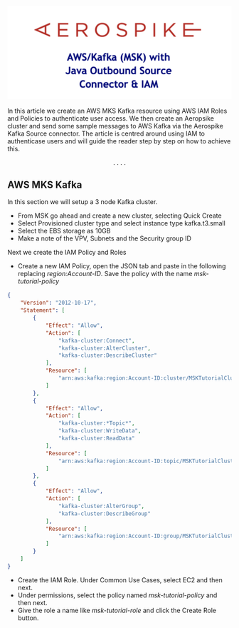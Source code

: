
<p align="center">
<img width="1000" src="img.png">
</p>

In this article we create an AWS MKS Kafka resource using AWS IAM Roles 
and Policies to authenticate user access. We then create an Aeropsike 
cluster and send some sample messages to AWS Kafka via the Aerospike 
Kafka Source connector. The article is centred around using IAM to 
authenticase users and will guide the reader step by step on how to 
achieve this.
<div align="center">. . . .</div>

## AWS MKS Kafka

In this section we will setup a 3 node Kafka cluster. 
- From MSK go ahead and create a new cluster, selecting Quick Create
- Select Provisioned cluster type and select instance type kafka.t3.small
- Select the EBS storage as 10GB
- Make a note of the VPV, Subnets and the Security group ID

Next we create the IAM Policy and Roles

- Create a new IAM Policy, open the JSON tab and paste in the following replacing
  *region:Account-ID*. Save the policy with the name *msk-tutorial-policy*
```json
{
    "Version": "2012-10-17",
    "Statement": [
        {
            "Effect": "Allow",
            "Action": [
                "kafka-cluster:Connect",
                "kafka-cluster:AlterCluster",
                "kafka-cluster:DescribeCluster"
            ],
            "Resource": [
                "arn:aws:kafka:region:Account-ID:cluster/MSKTutorialCluster/*"
            ]
        },
        {
            "Effect": "Allow",
            "Action": [
                "kafka-cluster:*Topic*",
                "kafka-cluster:WriteData",
                "kafka-cluster:ReadData"
            ],
            "Resource": [
                "arn:aws:kafka:region:Account-ID:topic/MSKTutorialCluster/*"
            ]
        },
        {
            "Effect": "Allow",
            "Action": [
                "kafka-cluster:AlterGroup",
                "kafka-cluster:DescribeGroup"
            ],
            "Resource": [
                "arn:aws:kafka:region:Account-ID:group/MSKTutorialCluster/*"
            ]
        }
    ]
}
```
- Create the IAM Role. Under Common Use Cases, select EC2 and then next.
- Under permissions, select the policy named *msk-tutorial-policy* and then next.
- Give the role a name like *msk-tutorial-role* and click the Create Role button.
